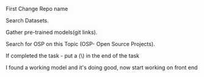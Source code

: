 First Change Repo name 

Search Datasets.

Gather pre-trained models(git links).

Search for OSP on this Topic (OSP- Open Source Projects).

If completed the task  - put a (\\) in the end of the task

I found a working model and it's doing good, now start working on front end
